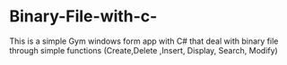 # Binary-File-with-c-
This is a simple Gym windows form app with C# that deal with binary file through simple functions (Create,Delete ,Insert, Display, Search, Modify)

